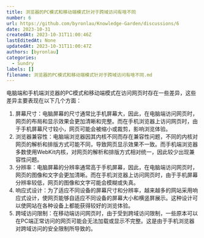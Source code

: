 ```yaml
---
title: 浏览器的PC模式和移动端模式针对于跨域访问有啥不同
number: 6
url: https://github.com/byronlau/Knowledge-Garden/discussions/6
date: 2023-10-31
createdAt: 2023-10-31T11:00:46Z
lastEditedAt: None
updatedAt: 2023-10-31T11:00:47Z
authors: [byronlau]
categories: 
  - Sundry
labels: []
filename: 浏览器的PC模式和移动端模式针对于跨域访问有啥不同.md
---
```


电脑端和手机端浏览器的PC模式和移动端模式在访问网页时存在一些差异，这些差异主要表现在以下几个方面：

1. 屏幕尺寸：电脑屏幕的尺寸通常比手机屏幕大，因此，在电脑端访问网页时，网页的布局和显示效果会更加清晰和完整。而在手机浏览器上访问网页时，由于手机屏幕尺寸较小，网页可能会被缩小或裁剪，影响浏览体验。
2. 浏览器兼容性：电脑端浏览器因其内核不同而存在兼容性问题，不同的内核对网页的解析和排版方式可能不同，导致网页显示效果不一致。而手机端浏览器多数使用WebKit内核，对网页的解析和排版方式相对统一，因此较少出现兼容性问题。
3. 分辨率：电脑屏幕的分辨率通常高于手机屏幕，因此，在电脑端访问网页时，网页的图像和文字会更加清晰。而在手机浏览器上访问网页时，由于手机屏幕分辨率较低，网页的图像和文字可能会模糊或失真。
4. 响应式设计：为了适应不同设备的屏幕尺寸和分辨率，越来越多的网站采用响应式设计，使网页能够自适应不同设备的屏幕大小和横竖屏展示。这种设计可以使网站在各种设备上都能获得较好的浏览体验。
5. 跨域访问限制：在移动端访问网页时，由于受到跨域访问限制，一些原本可以在PC端正常访问的网页可能会无法加载或显示不完整。这是由于手机浏览器对跨域访问的安全限制所导致的。


<script src="https://giscus.app/client.js"
    data-repo="byronlau/Knowledge-Garden"
    data-repo-id="R_kgDOKkfaDQ"
    data-mapping="number"
    data-term="6"
    data-reactions-enabled="1"
    data-emit-metadata="0"
    data-input-position="bottom"
    data-theme="light"
    data-lang="zh-CN"
    crossorigin="anonymous"
    async>
</script>
        